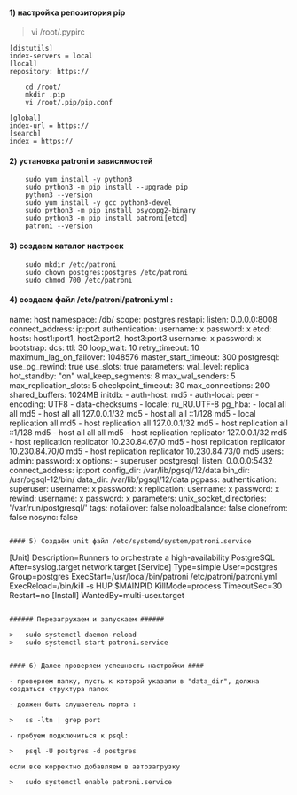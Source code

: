 #### 1) настройка репозитория pip ####


>   vi /root/.pypirc
```
[distutils]
index-servers = local
[local]
repository: https://

	cd /root/
	mkdir .pip
	vi /root/.pip/pip.conf

[global]
index-url = https://
[search]
index = https://
```
#### 2) установка patroni и зависимостей ####
```
	sudo yum install -y python3
	sudo python3 -m pip install --upgrade pip
	python3 --version
	sudo yum install -y gcc python3-devel
	sudo python3 -m pip install psycopg2-binary
	sudo python3 -m pip install patroni[etcd]
	patroni --version
```	

#### 3) создаем каталог настроек ####
```
	sudo mkdir /etc/patroni
	sudo chown postgres:postgres /etc/patroni
	sudo chmod 700 /etc/patroni

```

#### 4) создаем	файл /etc/patroni/patroni.yml : ####
	
name: host
namespace: /db/
scope: postgres
restapi:
    listen: 0.0.0.0:8008
    connect_address: ip:port
    authentication:
        username: x
        password: x
etcd:
    hosts: host1:port1, host2:port2, host3:port3
    username: x
    password: x
bootstrap:
    dcs:
        ttl: 30
        loop_wait: 10
        retry_timeout: 10
        maximum_lag_on_failover: 1048576
        master_start_timeout: 300
        postgresql:
            use_pg_rewind: true
            use_slots: true
            parameters:
                wal_level: replica
                hot_standby: "on"
                wal_keep_segments: 8
                max_wal_senders: 5
                max_replication_slots: 5
                checkpoint_timeout: 30
                max_connections: 200
                shared_buffers: 1024MB
            initdb:
              - auth-host: md5
              - auth-local: peer
              - encoding: UTF8
              - data-checksums
              - locale: ru_RU.UTF-8
            pg_hba:
              - local   all             all                                     md5
              - host    all             all             127.0.0.1/32            md5
              - host    all             all             ::1/128                 md5
              - local   replication     all                                     md5
              - host    replication     all             127.0.0.1/32            md5
              - host    replication     all             ::1/128                 md5
              - host    all             all             all                     md5
			        - host    replication     replicator      127.0.0.1/32            md5
              - host    replication     replicator      10.230.84.67/0          md5
              - host    replication     replicator      10.230.84.70/0          md5
              - host    replication     replicator      10.230.84.73/0          md5
            users:
                admin:
                    password: x
                options:
                  - superuser
postgresql:
    listen: 0.0.0.0:5432
    connect_address: ip:port
    config_dir: /var/lib/pgsql/12/data
    bin_dir: /usr/pgsql-12/bin/
    data_dir: /var/lib/pgsql/12/data
    pgpass: 
    authentication:
        superuser:
            username: x
            password: x
        replication:
            username: x
            password: x
        rewind:
            username: x
            password: x
    parameters:
        unix_socket_directories: '/var/run/postgresql/'
tags:
    nofailover: false
    noloadbalance: false
    clonefrom: false
    nosync: false
```
	
#### 5) Создаём unit файл /etc/systemd/system/patroni.service

```
[Unit]
Description=Runners to orchestrate a high-availability PostgreSQL
After=syslog.target network.target
[Service]
Type=simple
User=postgres
Group=postgres
ExecStart=/usr/local/bin/patroni /etc/patroni/patroni.yml
ExecReload=/bin/kill -s HUP $MAINPID
KillMode=process
TimeoutSec=30
Restart=no
[Install]
WantedBy=multi-user.target
```

###### Перезагружаем и запускаем ######

>   sudo systemctl daemon-reload
>   sudo systemctl start patroni.service


#### 6) Далее проверяем успешность настройки ####

- проверяем папку, пусть к которой указали в "data_dir", должна создаться структура папок

- должен быть слушаетель порта :
	
>   ss -ltn | grep port

- пробуем подключиться к psql:

>   psql -U postgres -d postgres

если все корректно добавляем в автозагрузку

>   sudo systemctl enable patroni.service

